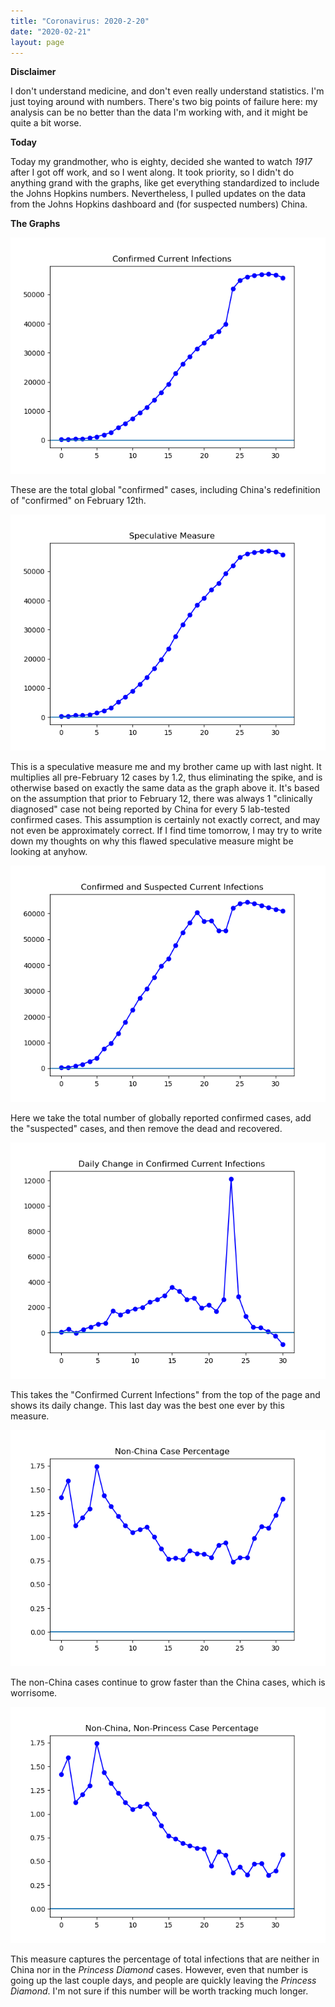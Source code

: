 ```yaml
---
title: "Coronavirus: 2020-2-20"
date: "2020-02-21"
layout: page
---
```


**Disclaimer**

I don't understand medicine, and don't even really understand statistics. I'm just toying around with numbers. There's two big points of failure here: my analysis can be no better than the data I'm working with, and it might be quite a bit worse.

**Today**

Today my grandmother, who is eighty, decided she wanted to watch _1917_ after I got off work, and so I went along. It took priority, so I didn't do anything grand with the graphs, like get everything standardized to include the Johns Hopkins numbers. Nevertheless, I pulled updates on the data from the Johns Hopkins dashboard and (for suspected numbers) China.

**The Graphs**

![](../../i/0d.png)

These are the total global "confirmed" cases, including China's redefinition of "confirmed" on February 12th.

![](../../i/0e.png)

This is a speculative measure me and my brother came up with last night. It multiplies all pre-February 12 cases by 1.2, thus eliminating the spike, and is otherwise based on exactly the same data as the graph above it. It's based on the assumption that prior to February 12, there was always 1 "clinically diagnosed" case not being reported by China for every 5 lab-tested confirmed cases. This assumption is certainly not exactly correct, and may not even be approximately correct. If I find time tomorrow, I may try to write down my thoughts on why this flawed speculative measure might be looking at anyhow.

![](../../i/0f.png)

Here we take the total number of globally reported confirmed cases, add the "suspected" cases, and then remove the dead and recovered.

![](../../i/0g.png)

This takes the "Confirmed Current Infections" from the top of the page and shows its daily change. This last day was the best one ever by this measure.

![](../../i/0h.png)

The non-China cases continue to grow faster than the China cases, which is worrisome.

![](../../i/0i.png)

This measure captures the percentage of total infections that are neither in China nor in the _Princess Diamond_ cases. However, even that number is going up the last couple days, and people are quickly leaving the _Princess Diamond_. I'm not sure if this number will be worth tracking much longer.
